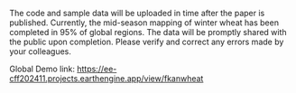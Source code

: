 The code and sample data will be uploaded in time after the paper is published.
Currently, the mid-season mapping of winter wheat has been completed in 95% of global regions. The data will be promptly shared with the public upon completion. Please verify and correct any errors made by your colleagues.

Global Demo link: https://ee-cff202411.projects.earthengine.app/view/fkanwheat
